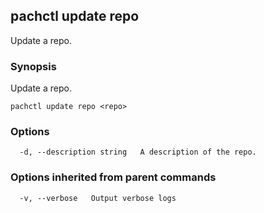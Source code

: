 ## pachctl update repo

Update a repo.

### Synopsis


Update a repo.

```
pachctl update repo <repo>
```

### Options

```
  -d, --description string   A description of the repo.
```

### Options inherited from parent commands

```
  -v, --verbose   Output verbose logs
```

